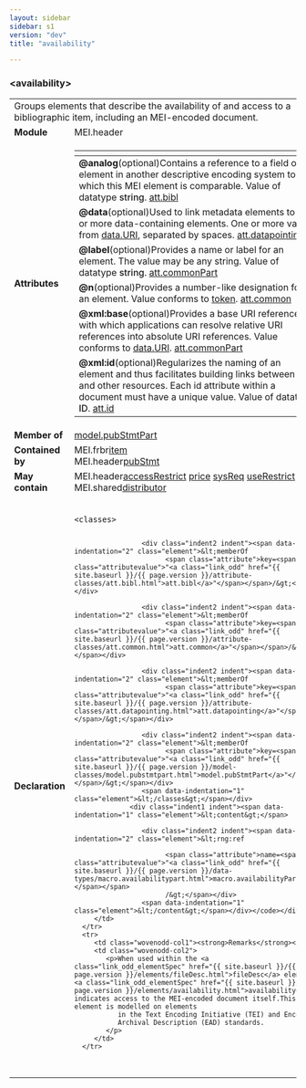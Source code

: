 ```yaml
---
layout: sidebar
sidebar: s1
version: "dev"
title: "availability"

---
```


<div class="elementSpec">
   <h3 id="availability">&lt;availability&gt;</h3>
   <table class="wovenodd">
      <tr>
         <td colspan="2" class="wovenodd-col2">Groups elements that describe the availability of and access to a bibliographic item,
            including an MEI-encoded document.
         </td>
      </tr>
      <tr>
         <td class="wovenodd-col1"><strong>Module</strong></td>
         <td class="wovenodd-col2">MEI.header</td>
      </tr>
      <tr>
         <td class="wovenodd-col1"><strong>Attributes</strong></td>
         <td class="wovenodd-col2">
            <table class="table table-striped">
               <thead>
                  <tr>
                     <th></th>
                  </tr>
               </thead>
               <tbody>
                  <tr>
                     <td>
                        <div class="attributeDef"><span class="attribute"><strong>@analog</strong></span><span class="attributeUsage">(optional)</span><span class="attributeDesc">Contains a reference to a field or element in another descriptive encoding system
                              to
                              which this MEI element is comparable.</span>
                           Value of datatype <span style="font-weight: 500;">string</span>.
                           <span class="attributeClasses"><a class="link_odd" href="{{ site.baseurl }}/{{ page.version }}/attribute-classes/att.bibl.html">att.bibl</a></span></div>
                     </td>
                  </tr>
                  <tr>
                     <td>
                        <div class="attributeDef"><span class="attribute"><strong>@data</strong></span><span class="attributeUsage">(optional)</span><span class="attributeDesc">Used to link metadata elements to one or more data-containing elements.</span>
                           One or more values from <a class="link_odd_classSpec" href="{{ site.baseurl }}/{{ page.version }}/data-types/data.uri.html">data.URI</a>, separated by spaces.
                           <span class="attributeClasses"><a class="link_odd" href="{{ site.baseurl }}/{{ page.version }}/attribute-classes/att.datapointing.html">att.datapointing</a></span></div>
                     </td>
                  </tr>
                  <tr>
                     <td>
                        <div class="attributeDef"><span class="attribute"><strong>@label</strong></span><span class="attributeUsage">(optional)</span><span class="attributeDesc">Provides a name or label for an element. The value may be any string.</span>
                           Value of datatype <span style="font-weight: 500;">string</span>.
                           <span class="attributeClasses"><a class="link_odd" href="{{ site.baseurl }}/{{ page.version }}/attribute-classes/att.commonpart.html">att.commonPart</a></span></div>
                     </td>
                  </tr>
                  <tr>
                     <td>
                        <div class="attributeDef"><span class="attribute"><strong>@n</strong></span><span class="attributeUsage">(optional)</span><span class="attributeDesc">Provides a number-like designation for an element.</span>
                           Value conforms to <a class="link_odd_classSpec" href="{{ site.baseurl }}/{{ page.version }}/data-types/token.html">token</a>.
                           <span class="attributeClasses"><a class="link_odd" href="{{ site.baseurl }}/{{ page.version }}/attribute-classes/att.common.html">att.common</a></span></div>
                     </td>
                  </tr>
                  <tr>
                     <td>
                        <div class="attributeDef"><span class="attribute"><strong>@xml:base</strong></span><span class="attributeUsage">(optional)</span><span class="attributeDesc">Provides a base URI reference with which applications can resolve relative URI
                              references into absolute URI references.</span>
                           Value conforms to <a class="link_odd_classSpec" href="{{ site.baseurl }}/{{ page.version }}/data-types/data.uri.html">data.URI</a>.
                           <span class="attributeClasses"><a class="link_odd" href="{{ site.baseurl }}/{{ page.version }}/attribute-classes/att.commonpart.html">att.commonPart</a></span></div>
                     </td>
                  </tr>
                  <tr>
                     <td>
                        <div class="attributeDef"><span class="attribute"><strong>@xml:id</strong></span><span class="attributeUsage">(optional)</span><span class="attributeDesc">Regularizes the naming of an element and thus facilitates building links between it
                              and other resources. Each id attribute within a document must have a unique
                              value.</span>
                           Value of datatype <span style="font-weight: 500;">ID</span>.
                           <span class="attributeClasses"><a class="link_odd" href="{{ site.baseurl }}/{{ page.version }}/attribute-classes/att.id.html">att.id</a></span></div>
                     </td>
                  </tr>
               </tbody>
            </table>
         </td>
      </tr>
      <tr>
         <td class="wovenodd-col1"><strong>Member of</strong></td>
         <td class="wovenodd-col2">
            <div class="parent"><a class="link_odd_classSpec" href="{{ site.baseurl }}/{{ page.version }}/model-classes/model.pubstmtpart.html">model.pubStmtPart</a></div>
         </td>
      </tr>
      <tr>
         <td class="wovenodd-col1"><strong>Contained by</strong></td>
         <td class="wovenodd-col2">
            <div class="parent">
               <div class="specChildren">
                  <div class="specChild"><span class="specChildModule">MEI.frbr</span><span class="specChildElements"><a class="link_odd_elementSpec" href="{{ site.baseurl }}/{{ page.version }}/elements/item.html">item</a></span></div>
                  <div class="specChild"><span class="specChildModule">MEI.header</span><span class="specChildElements"><a class="link_odd_elementSpec" href="{{ site.baseurl }}/{{ page.version }}/elements/pubstmt.html">pubStmt</a></span></div>
               </div>
            </div>
         </td>
      </tr>
      <tr>
         <td class="wovenodd-col1"><strong>May contain</strong></td>
         <td class="wovenodd-col2">
            <div class="specChildren">
               <div class="specChild"><span class="specChildModule">MEI.header</span><span class="specChildElements"><a class="link_odd_elementSpec" href="{{ site.baseurl }}/{{ page.version }}/elements/accessrestrict.html">accessRestrict</a> <a class="link_odd_elementSpec" href="{{ site.baseurl }}/{{ page.version }}/elements/price.html">price</a> <a class="link_odd_elementSpec" href="{{ site.baseurl }}/{{ page.version }}/elements/sysreq.html">sysReq</a> <a class="link_odd_elementSpec" href="{{ site.baseurl }}/{{ page.version }}/elements/userestrict.html">useRestrict</a></span></div>
               <div class="specChild"><span class="specChildModule">MEI.shared</span><span class="specChildElements"><a class="link_odd_elementSpec" href="{{ site.baseurl }}/{{ page.version }}/elements/distributor.html">distributor</a></span></div>
            </div>
         </td>
      </tr>
      <tr>
         <td class="wovenodd-col1"><strong>Declaration</strong></td>
         <td class="wovenodd-col2">
            <div class="code" xml:space="preserve" data-lang="ODD"><code>
                  <div class="indent1 indent"><span data-indentation="1" class="element">&lt;classes&gt;</span>
                     
                     <div class="indent2 indent"><span data-indentation="2" class="element">&lt;memberOf
                           <span class="attribute">key=<span class="attributevalue">"<a class="link_odd" href="{{ site.baseurl }}/{{ page.version }}/attribute-classes/att.bibl.html">att.bibl</a>"</span></span>/&gt;</span></div>
                     
                     <div class="indent2 indent"><span data-indentation="2" class="element">&lt;memberOf
                           <span class="attribute">key=<span class="attributevalue">"<a class="link_odd" href="{{ site.baseurl }}/{{ page.version }}/attribute-classes/att.common.html">att.common</a>"</span></span>/&gt;</span></div>
                     
                     <div class="indent2 indent"><span data-indentation="2" class="element">&lt;memberOf
                           <span class="attribute">key=<span class="attributevalue">"<a class="link_odd" href="{{ site.baseurl }}/{{ page.version }}/attribute-classes/att.datapointing.html">att.datapointing</a>"</span></span>/&gt;</span></div>
                     
                     <div class="indent2 indent"><span data-indentation="2" class="element">&lt;memberOf
                           <span class="attribute">key=<span class="attributevalue">"<a class="link_odd" href="{{ site.baseurl }}/{{ page.version }}/model-classes/model.pubstmtpart.html">model.pubStmtPart</a>"</span></span>/&gt;</span></div>
                     <span data-indentation="1" class="element">&lt;/classes&gt;</span></div>
                  <div class="indent1 indent"><span data-indentation="1" class="element">&lt;content&gt;</span>
                     
                     <div class="indent2 indent"><span data-indentation="2" class="element">&lt;rng:ref
                           
                           <span class="attribute">name=<span class="attributevalue">"<a class="link_odd" href="{{ site.baseurl }}/{{ page.version }}/data-types/macro.availabilitypart.html">macro.availabilityPart</a>"</span></span>
                           /&gt;</span></div>
                     <span data-indentation="1" class="element">&lt;/content&gt;</span></div></code></div>
         </td>
      </tr>
      <tr>
         <td class="wovenodd-col1"><strong>Remarks</strong></td>
         <td class="wovenodd-col2">
            <p>When used within the <a class="link_odd_elementSpec" href="{{ site.baseurl }}/{{ page.version }}/elements/fileDesc.html">fileDesc</a> element, <a class="link_odd_elementSpec" href="{{ site.baseurl }}/{{ page.version }}/elements/availability.html">availability</a> indicates access to the MEI-encoded document itself.This element is modelled on elements
               in the Text Encoding Initiative (TEI) and Encoded
               Archival Description (EAD) standards.
            </p>
         </td>
      </tr>
   </table>
</div>